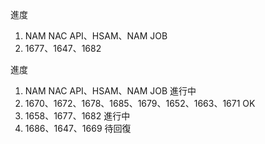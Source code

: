 進度

1. NAM NAC API、HSAM、NAM JOB
2. 1677、1647、1682

進度

1. NAM NAC API、HSAM、NAM JOB 進行中
2. 1670、1672、1678、1685、1679、1652、1663、1671 OK
3. 1658、1677、1682 進行中
4. 1686、1647、1669 待回復
